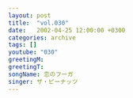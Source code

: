 ```yaml
---
layout: post
title:  "vol.030"
date:   2002-04-25 12:00:00 +0300
categories: archive
tags: []
youtube: "030"
greetingM: 
greetingT: 
songName: 恋のフーガ
singer: ザ・ピーナッツ
---
```

